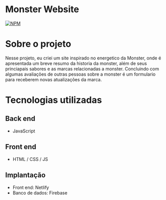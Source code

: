 # Monster Website

[![NPM](https://img.shields.io/npm/l/react)](https://github.com/miguelAngeloSantana/Site-Monster/blob/main/LICENCE) 

# Sobre o projeto

Nesse projeto, eu criei um site inspirado no energetico da Monster, onde é apresentada um breve resumo da historia da monster, além de seus princiapais sabores e as marcas relacionadas a monster. Concluindo com algumas avaliações de outras pessoas sobre a monster é um formulario para receberem novas atualizações da marca.

# Tecnologias utilizadas
## Back end
- JavaScript

## Front end
- HTML / CSS / JS
## Implantação
- Front end: Netlify
- Banco de dados: Firebase

